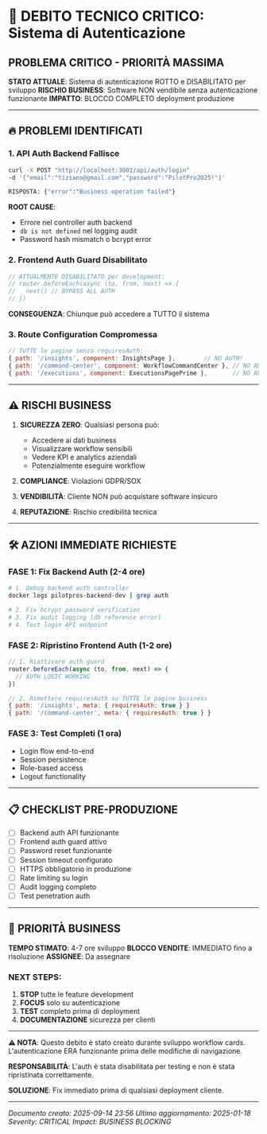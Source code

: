 # 🚨 DEBITO TECNICO CRITICO: Sistema di Autenticazione

## PROBLEMA CRITICO - PRIORITÀ MASSIMA

**STATO ATTUALE**: Sistema di autenticazione ROTTO e DISABILITATO per sviluppo
**RISCHIO BUSINESS**: Software NON vendibile senza autenticazione funzionante
**IMPATTO**: BLOCCO COMPLETO deployment produzione

---

## 🔥 PROBLEMI IDENTIFICATI

### 1. **API Auth Backend Fallisce**
```bash
curl -X POST "http://localhost:3001/api/auth/login"
-d '{"email":"tiziano@gmail.com","password":"PilotPro2025!"}'

RISPOSTA: {"error":"Business operation failed"}
```

**ROOT CAUSE**:
- Errore nel controller auth backend
- `db is not defined` nel logging audit
- Password hash mismatch o bcrypt error

### 2. **Frontend Auth Guard Disabilitato**
```javascript
// ATTUALMENTE DISABILITATO per development:
// router.beforeEach(async (to, from, next) => {
//   next() // BYPASS ALL AUTH
// })
```

**CONSEGUENZA**: Chiunque può accedere a TUTTO il sistema

### 3. **Route Configuration Compromessa**
```javascript
// TUTTE le pagine senza requiresAuth:
{ path: '/insights', component: InsightsPage },        // NO AUTH!
{ path: '/command-center', component: WorkflowCommandCenter }, // NO AUTH!
{ path: '/executions', component: ExecutionsPagePrime },       // NO AUTH!
```

---

## ⚠️ RISCHI BUSINESS

1. **SICUREZZA ZERO**: Qualsiasi persona può:
   - Accedere ai dati business
   - Visualizzare workflow sensibili
   - Vedere KPI e analytics aziendali
   - Potenzialmente eseguire workflow

2. **COMPLIANCE**: Violazioni GDPR/SOX
3. **VENDIBILITÀ**: Cliente NON può acquistare software insicuro
4. **REPUTAZIONE**: Rischio credibilità tecnica

---

## 🛠️ AZIONI IMMEDIATE RICHIESTE

### FASE 1: Fix Backend Auth (2-4 ore)
```bash
# 1. Debug backend auth controller
docker logs pilotpros-backend-dev | grep auth

# 2. Fix bcrypt password verification
# 3. Fix audit logging (db reference error)
# 4. Test login API endpoint
```

### FASE 2: Ripristino Frontend Auth (1-2 ore)
```javascript
// 1. Riattivare auth guard
router.beforeEach(async (to, from, next) => {
  // AUTH LOGIC WORKING
})

// 2. Rimettere requiresAuth su TUTTE le pagine business
{ path: '/insights', meta: { requiresAuth: true } }
{ path: '/command-center', meta: { requiresAuth: true } }
```

### FASE 3: Test Completi (1 ora)
- Login flow end-to-end
- Session persistence
- Role-based access
- Logout functionality

---

## 📋 CHECKLIST PRE-PRODUZIONE

- [ ] Backend auth API funzionante
- [ ] Frontend auth guard attivo
- [ ] Password reset funzionante
- [ ] Session timeout configurato
- [ ] HTTPS obbligatorio in produzione
- [ ] Rate limiting su login
- [ ] Audit logging completo
- [ ] Test penetration auth

---

## 🎯 PRIORITÀ BUSINESS

**TEMPO STIMATO**: 4-7 ore sviluppo
**BLOCCO VENDITE**: IMMEDIATO fino a risoluzione
**ASSIGNEE**: Da assegnare

### NEXT STEPS:
1. **STOP** tutte le feature development
2. **FOCUS** solo su autenticazione
3. **TEST** completo prima di deployment
4. **DOCUMENTAZIONE** sicurezza per clienti

---

**⚠️ NOTA**: Questo debito è stato creato durante sviluppo workflow cards. L'autenticazione ERA funzionante prima delle modifiche di navigazione.

**RESPONSABILITÀ**: L'auth è stata disabilitata per testing e non è stata ripristinata correttamente.

**SOLUZIONE**: Fix immediato prima di qualsiasi deployment cliente.

---

*Documento creato: 2025-09-14 23:56*
*Ultimo aggiornamento: 2025-01-18*
*Severity: CRITICAL*
*Impact: BUSINESS BLOCKING*